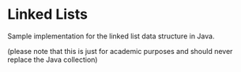Linked Lists
============

Sample implementation for the linked list data structure in Java.

(please note that this is just for academic purposes and should never replace
the Java collection)